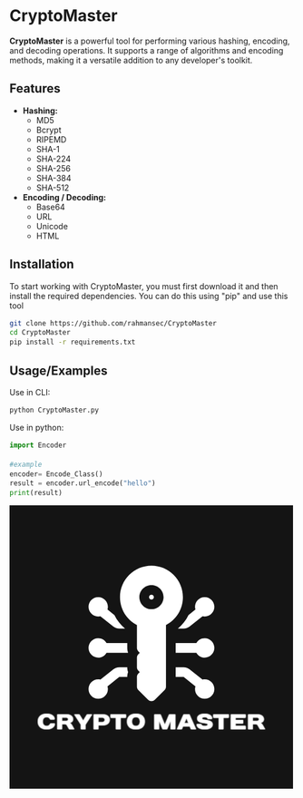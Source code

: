 
# CryptoMaster

**CryptoMaster** is a powerful tool for performing various hashing, encoding, and decoding operations. It supports a range of algorithms and encoding methods, making it a versatile addition to any developer's toolkit.

## Features

- **Hashing:**
  - MD5
  - Bcrypt
  - RIPEMD
  - SHA-1
  - SHA-224
  - SHA-256
  - SHA-384
  - SHA-512
- **Encoding / Decoding:**
  - Base64
  - URL
  - Unicode
  - HTML
## Installation

To start working with CryptoMaster, you must first download it and then install the required dependencies. You can do this using "pip" and use this tool
```bash
git clone https://github.com/rahmansec/CryptoMaster
cd CryptoMaster
pip install -r requirements.txt
```
## Usage/Examples
Use in CLI:
```bash
python CryptoMaster.py
```
Use in python:
```python
import Encoder

#example
encoder= Encode_Class()
result = encoder.url_encode("hello")
print(result)
```
![Logo](https://github.com/rahmansec/CryptoMaster/blob/test/logo.png)

